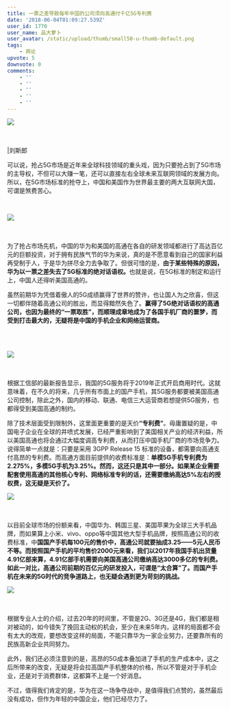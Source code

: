 ```yaml
---
title: 一票之差导致每年中国的公司须向高通付千亿5G专利费
date: '2018-06-04T01:09:27.539Z'
user_id: 1770
user_name: 品大萝卜
user_avatar: /static/upload/thumb/small50-u-thumb-default.png
tags:
    - 舆论
upvote: 5
downvote: 0
comments:
    - ''
    - ''
    - ''
    - ''
    - ''
---
```


<div class="show-content-free"><div class="image-package"><div class="image-container" style="background-color: transparent;"><div class="image-container-fill" style=""><div class="image-view"><img src="https://upload-images.jianshu.io/upload_images/8825401-d4b04e11245ea3ba.jpg?imageMogr2/auto-orient/strip%7CimageView2/2/w/700" style="" class=""></div></div><div class="image-caption"><br></div><div class="image-caption"><br></div></div><p>|刘斯郎<br></p><p>可以说，抢占5G市场是近年来全球科技领域的重头戏，因为只要抢占到了5G市场的主导权，不但可以大赚一笔，还可以直接左右全球未来互联网领域的发展方向。所以，在5G市场标准的抢夺上，中国和美国作为世界最主要的两大互联网大国，可谓是煞费苦心。</p><p><br></p><div class="image-package"><div class="image-container" style="background-color: transparent;"><div class="image-container-fill" style=""></div><div class="image-view"><img src="https://upload-images.jianshu.io/upload_images/8825401-babea05726498f70.jpg?imageMogr2/auto-orient/strip%7CimageView2/2/w/700" style="" class=""></div></div><div class="image-caption"><br></div><div class="image-caption"><br></div></div><p>为了抢占市场先机，中国的华为和美国的高通在各自的研发领域都进行了高达百亿元的巨额投资，对于拥有民族气节的华为来说，真的是不愿意看到自己的国家利益再受制于人，于是华为拼尽全力去争取了。但很可惜的是，<b>由于某些特殊的原因，华为以一票之差失去了5G标准的绝对话语权。</b>也就是说，在5G标准的制定和运行上，中国人还得听美国高通的。</p><p>虽然前期华为凭借着傲人的5G成绩赢得了世界的赞许，也让国人为之欣喜，但这一切都伴随着高通公司的胜出，而显得黯然失色了。<b>赢得了5G绝对话语权的高通公司，也因为最终的“一票取胜”，而顺理成章地成为了各国手机厂商的噩梦，而受到打击最大的，无疑将是中国的手机企业和网络运营商。</b></p><p><b><br></b><br></p><p></p><div class="image-package"><div class="image-container" style="background-color: transparent;"><div class="image-container-fill" style=""></div><div class="image-view"><img src="https://upload-images.jianshu.io/upload_images/8825401-56d438d5d947240e.jpg?imageMogr2/auto-orient/strip%7CimageView2/2/w/498" style="" class=""></div></div><div class="image-caption"><br></div><div class="image-caption"><br></div></div><p>根据工信部的最新报告显示，我国的5G服务将于2019年正式开启商用时代。这就意味着，在不久的将来，几乎所有市面上的国产手机，其5G服务都要被美国高通公司控制，除此之外，国内的移动、联通、电信三大运营商若想提供5G服务，也都得受到美国高通的制约。</p><p>除了技术层面受到限制外，这里面更重要的是天价<b>“专利费”</b>。毋庸置疑的是，中国电子企业在全球的井喷式发展，已经严重影响到了美国相关产业的经济利益，所以美国高通也将会通过大幅度调高专利费，从而打压中国手机厂商的市场竞争力。说得简单一点就是：只要是采用 3GPP Release 15 标准的设备，都需要向高通支付高昂的专利费。而高通方面目前提供的收费标准是：<b>单模5G手机专利费为2.275%，多模5G手机为3.25%。然而，这还只是其中一部分。如果某企业需要配套使用高通的其他核心专利、网络标准专利的话，还需要缴纳高达5%左右的授权费，这无疑是天价了。<br></b></p><p></p><div class="image-package"><div class="image-container" style="background-color: transparent;"><div class="image-container-fill" style=""></div><div class="image-view"><img src="https://upload-images.jianshu.io/upload_images/8825401-4161930a83745317.jpg?imageMogr2/auto-orient/strip%7CimageView2/2/w/500" style="" class=""></div></div><div class="image-caption"><br></div><div class="image-caption"><br></div></div><p>以目前全球市场的份额来看，中国华为、韩国三星、美国苹果为全球三大手机品牌，而如果算上小米、vivo、oppo等中国其他大型手机品牌，按照高通公司的收费标准，中<b>国国产手机每100元的售价中，高通公司就要抽成3.25——5元人民币不等。而按照国产手机的平均售价2000元来看，我们以2017年我国手机出货量4.91亿部来算，4.91亿部手机需要向美国高通公司缴纳高达3000多亿的专利费。如此一对比，高通公司前期的百亿元的研发投入，可谓是“太合算”了。而国产手机在未来的5G时代的竞争道路上，也无疑会遇到更为苛刻的挑战。</b></p><p><b></b></p><div class="image-package"><div class="image-container" style="background-color: transparent;"><div class="image-container-fill" style=""></div><div class="image-view"><img src="https://upload-images.jianshu.io/upload_images/8825401-3d09a36487e3c405.jpg?imageMogr2/auto-orient/strip%7CimageView2/2/w/700" style="" class=""></div></div><div class="image-caption"><br></div><div class="image-caption"><br></div><p></p></div><p>根据专业人士的介绍，过去20年的时间里，不管是2G、3G还是4G，我们都是相对被动的，如今错失了挽回主动权的机会，至少在未来5年内，这样的局面都不会有太大的改观，要想改变这样的局面，不能只靠华为一家企业努力，还要靠所有的民族高新企业共同努力。</p><p>此外，我们还必须注意到的是，高昂的5G成本叠加进了手机的生产成本中，这之后所带来的改变，无疑是将会拉高国产手机整体的价格，所以不管是对于手机企业，还是对于消费群体，这都算不上是一个好消息。<br></p><p>不过，值得我们肯定的是，华为在这一场争夺战中，是值得我们点赞的，虽然最后没有成功，但作为年轻的中国企业，他们已经尽力了。</p></div></div>
